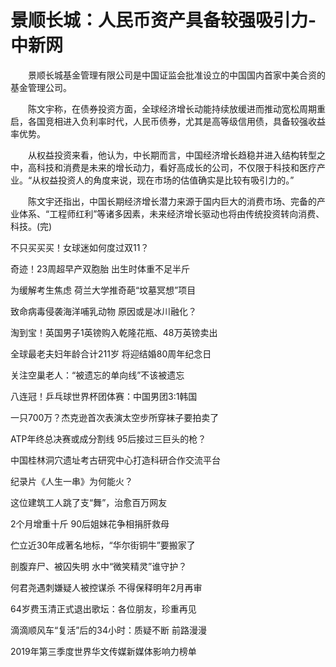 # 景顺长城：人民币资产具备较强吸引力-中新网

　　景顺长城基金管理有限公司是中国证监会批准设立的中国国内首家中美合资的基金管理公司。

　　陈文宇称，在债券投资方面，全球经济增长动能持续放缓进而推动宽松周期重启，各国竞相进入负利率时代，人民币债券，尤其是高等级信用债，具备较强收益率优势。

　　从权益投资来看，他认为，中长期而言，中国经济增长趋稳并进入结构转型之中，高科技和消费是未来的增长动力，看好高成长的公司，不仅限于科技和医疗产业。“从权益投资人的角度来说，现在市场的估值确实是比较有吸引力的。”

　　陈文宇还指出，中国长期经济增长潜力来源于国内巨大的消费市场、完备的产业体系、“工程师红利”等诸多因素，未来经济增长驱动也将由传统投资转向消费、科技。(完)

不只买买买！女球迷如何度过双11？

奇迹！23周超早产双胞胎 出生时体重不足半斤

为缓解考生焦虑 荷兰大学推奇葩“坟墓冥想”项目

致命病毒侵袭海洋哺乳动物 原因或是冰川融化？

淘到宝！英国男子1英镑购入乾隆花瓶、48万英镑卖出

全球最老夫妇年龄合计211岁 将迎结婚80周年纪念日

关注空巢老人：“被遗忘的单向线”不该被遗忘

八连冠！乒乓球世界杯团体赛：中国男团3:1韩国

一只700万？杰克逊首次表演太空步所穿袜子要拍卖了

ATP年终总决赛或成分割线 95后接过三巨头的枪？

中国桂林洞穴遗址考古研究中心打造科研合作交流平台

纪录片《人生一串》为何能火？ 

这位建筑工人跳了支“舞”，治愈百万网友

2个月增重十斤 90后姐妹花争相捐肝救母

伫立近30年成著名地标，“华尔街铜牛”要搬家了

剖腹弃尸、被囚失明 水中“微笑精灵”谁守护？

何君尧遇刺嫌疑人被控谋杀 不得保释明年2月再审

64岁费玉清正式退出歌坛：各位朋友，珍重再见

滴滴顺风车“复活”后的34小时：质疑不断 前路漫漫

2019年第三季度世界华文传媒新媒体影响力榜单
